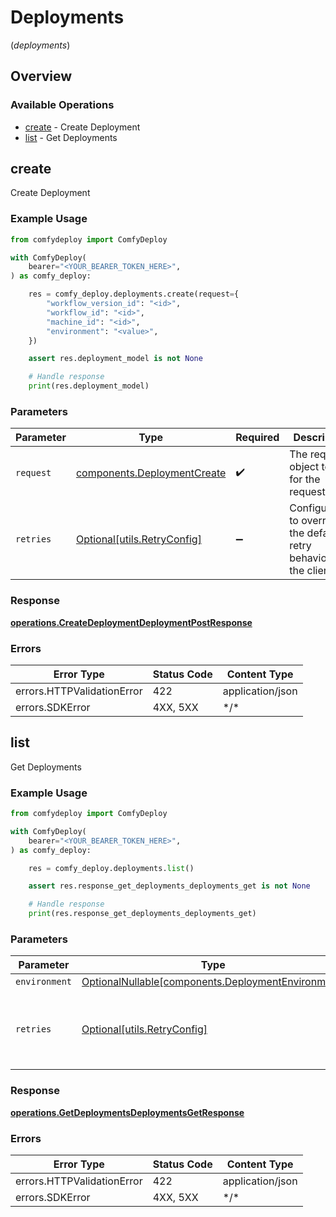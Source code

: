 # Deployments
(*deployments*)

## Overview

### Available Operations

* [create](#create) - Create Deployment
* [list](#list) - Get Deployments

## create

Create Deployment

### Example Usage

```python
from comfydeploy import ComfyDeploy

with ComfyDeploy(
    bearer="<YOUR_BEARER_TOKEN_HERE>",
) as comfy_deploy:

    res = comfy_deploy.deployments.create(request={
        "workflow_version_id": "<id>",
        "workflow_id": "<id>",
        "machine_id": "<id>",
        "environment": "<value>",
    })

    assert res.deployment_model is not None

    # Handle response
    print(res.deployment_model)

```

### Parameters

| Parameter                                                                  | Type                                                                       | Required                                                                   | Description                                                                |
| -------------------------------------------------------------------------- | -------------------------------------------------------------------------- | -------------------------------------------------------------------------- | -------------------------------------------------------------------------- |
| `request`                                                                  | [components.DeploymentCreate](../../models/components/deploymentcreate.md) | :heavy_check_mark:                                                         | The request object to use for the request.                                 |
| `retries`                                                                  | [Optional[utils.RetryConfig]](../../models/utils/retryconfig.md)           | :heavy_minus_sign:                                                         | Configuration to override the default retry behavior of the client.        |

### Response

**[operations.CreateDeploymentDeploymentPostResponse](../../models/operations/createdeploymentdeploymentpostresponse.md)**

### Errors

| Error Type                 | Status Code                | Content Type               |
| -------------------------- | -------------------------- | -------------------------- |
| errors.HTTPValidationError | 422                        | application/json           |
| errors.SDKError            | 4XX, 5XX                   | \*/\*                      |

## list

Get Deployments

### Example Usage

```python
from comfydeploy import ComfyDeploy

with ComfyDeploy(
    bearer="<YOUR_BEARER_TOKEN_HERE>",
) as comfy_deploy:

    res = comfy_deploy.deployments.list()

    assert res.response_get_deployments_deployments_get is not None

    # Handle response
    print(res.response_get_deployments_deployments_get)

```

### Parameters

| Parameter                                                                                              | Type                                                                                                   | Required                                                                                               | Description                                                                                            |
| ------------------------------------------------------------------------------------------------------ | ------------------------------------------------------------------------------------------------------ | ------------------------------------------------------------------------------------------------------ | ------------------------------------------------------------------------------------------------------ |
| `environment`                                                                                          | [OptionalNullable[components.DeploymentEnvironment]](../../models/components/deploymentenvironment.md) | :heavy_minus_sign:                                                                                     | N/A                                                                                                    |
| `retries`                                                                                              | [Optional[utils.RetryConfig]](../../models/utils/retryconfig.md)                                       | :heavy_minus_sign:                                                                                     | Configuration to override the default retry behavior of the client.                                    |

### Response

**[operations.GetDeploymentsDeploymentsGetResponse](../../models/operations/getdeploymentsdeploymentsgetresponse.md)**

### Errors

| Error Type                 | Status Code                | Content Type               |
| -------------------------- | -------------------------- | -------------------------- |
| errors.HTTPValidationError | 422                        | application/json           |
| errors.SDKError            | 4XX, 5XX                   | \*/\*                      |